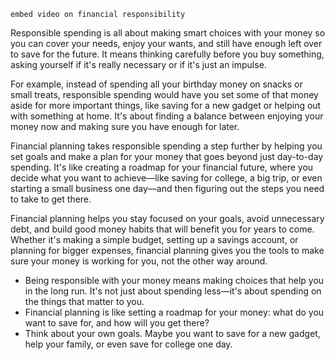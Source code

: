 `embed video on financial responsibility`

Responsible spending is all about making smart choices with your money so you can cover your needs, enjoy your wants, and still have enough left over to save for the future. It means thinking carefully before you buy something, asking yourself if it's really necessary or if it's just an impulse.

For example, instead of spending all your birthday money on snacks or small treats, responsible spending would have you set some of that money aside for more important things, like saving for a new gadget or helping out with something at home. It's about finding a balance between enjoying your money now and making sure you have enough for later.

Financial planning takes responsible spending a step further by helping you set goals and make a plan for your money that goes beyond just day-to-day spending. It's like creating a roadmap for your financial future, where you decide what you want to achieve—like saving for college, a big trip, or even starting a small business one day—and then figuring out the steps you need to take to get there. 

Financial planning helps you stay focused on your goals, avoid unnecessary debt, and build good money habits that will benefit you for years to come. Whether it's making a simple budget, setting up a savings account, or planning for bigger expenses, financial planning gives you the tools to make sure your money is working for you, not the other way around.

- Being responsible with your money means making choices that help you in the long run. It's not just about spending less—it's about spending on the things that matter to you.
- Financial planning is like setting a roadmap for your money: what do you want to save for, and how will you get there?
- Think about your own goals. Maybe you want to save for a new gadget, help your family, or even save for college one day. 